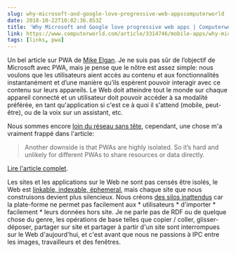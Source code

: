 ```yaml
---
slug: why-microsoft-and-google-love-progressive-web-appscomputerworld
date: 2018-10-22T10:02:36.853Z
title: 'Why Microsoft and Google love progressive web apps | Computerworld'
link: https://www.computerworld.com/article/3314746/mobile-apps/why-microsoft-and-google-love-progressive-web-apps.html
tags: [links, pwa]
---
```

Un bel article sur PWA de [Mike Elgan](https://elgan.com/). Je ne suis pas sûr de l’objectif de Microsoft avec PWA, mais je pense que le nôtre est assez simple: nous voulons que les utilisateurs aient accès au contenu et aux fonctionnalités instantanément et d’une manière qu’ils espèrent pouvoir interagir avec ce contenu sur leurs appareils. Le Web doit atteindre tout le monde sur chaque appareil connecté et un utilisateur doit pouvoir accéder à sa modalité préférée, en tant qu'application si c'est ce à quoi il s'attend (mobile, peut-être), ou de la voix sur un assistant, etc.

Nous sommes encore [loin du réseau sans tête](/the-headless-web/), cependant, une chose m'a vraiment frappé dans l'article:

> Another downside is that PWAs are highly isolated. So it&#x2019;s hard and unlikely for different PWAs to share resources or data directly.
> 
> 


[Lire l'article complet](https://www.computerworld.com/article/3314746/mobile-apps/why-microsoft-and-google-love-progressive-web-apps.html).

Les sites et les applications sur le Web ne sont pas censés être isolés, le Web est [linkable, indexable, éphemeral](/slice-the-web/), mais chaque site que nous construisons devient plus silencieux. Nous créons [des silos inattendus](https://paul.kinlan.me/unintended-silos/) car la plate-forme ne permet pas facilement aux * utilisateurs * d'importer * facilement * leurs données hors site. Je ne parle pas de RDF ou de quelque chose du genre, les opérations de base telles que copier / coller, glisser-déposer, partager sur site et partager à partir d'un site sont interrompues sur le Web d'aujourd'hui, et c'est avant que nous ne passions à IPC entre les images, travailleurs et des fenêtres.
